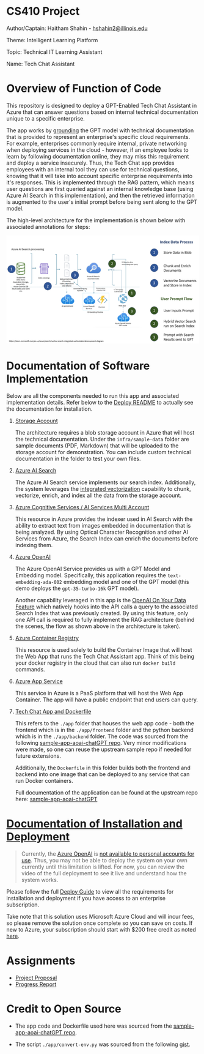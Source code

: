 # CS410 Project

Author/Captain: Haitham Shahin - hshahin2@illinois.edu

Theme: Intelligent Learning Platform

Topic: Technical IT Learning Assistant

Name: Tech Chat Assistant

# Overview of Function of Code

This repository is designed to deploy a GPT-Enabled Tech Chat Assistant in Azure that can answer questions based on internal technical documentation unique to a specific enterprise. 

The app works by [grounding](https://techcommunity.microsoft.com/t5/fasttrack-for-azure/grounding-llms/ba-p/3843857) the GPT model with technical documentation that is provided to represent an enterprise's specific cloud requirements. For example, enterprises commonly require internal, private networking when deploying services in the cloud - however, if an employee looks to learn by following documentation online, they may miss this requirement and deploy a service insecurely. Thus, the Tech Chat app provides employees with an internal tool they can use for technical questions, knowing that it will take into account specific enterprise requirements into it's responses. This is implemented through the RAG pattern, which means user questions are first queried against an internal knowledge base (using Azure AI Search in this implementation), and then the retrieved information is augmented to the user's initial prompt before being sent along to the GPT model.

The high-level architecture for the implementation is shown below with associated annotations for steps:

![Architecture Diagram](./images/architecture_diagram.png)

# Documentation of Software Implementation

Below are all the components needed to run this app and associated implementation details. Refer below to the [Deploy README](./DEPLOY.MD) to actually see the documentation for installation.

1. [Storage Account](https://learn.microsoft.com/en-us/azure/storage/common/storage-account-overview)

    The architecture requires a blob storage account in Azure that will host the technical documentation. Under the `infra/sample-data` folder are sample documents (PDF, Markdown) that will be uploaded to the storage account for demonstration. You can include custom technical documentation in the folder to test your own files.

2. [Azure AI Search](https://learn.microsoft.com/en-us/azure/search/search-what-is-azure-search)

    The Azure AI Search service implements our search index. Additionally, the system leverages the [integrated vectorization](https://learn.microsoft.com/en-us/azure/search/vector-search-integrated-vectorization) capability to chunk, vectorize, enrich, and index all the data from the storage account.

3. [Azure Cognitive Services / AI Services Multi Account](https://learn.microsoft.com/en-us/azure/ai-services/what-are-ai-services)

    This resource in Azure provides the indexer used in AI Search with the ability to extract text from images embedded in documentation that is being analyzed. By using Optical Character Recognition and other AI Services from Azure, the Search Index can enrich the documents before indexing them.

4. [Azure OpenAI](https://learn.microsoft.com/en-us/azure/ai-services/openai/overview)

    The Azure OpenAI Service provides us with a GPT Model and Embedding model. Specifically, this application requires the `text-embedding-ada-002` embedding model and one of the GPT model (this demo deploys the `gpt-35-turbo-16k` GPT model).

    Another capability leveraged in this app is the [OpenAI On Your Data Feature](https://learn.microsoft.com/en-us/azure/ai-services/openai/concepts/use-your-data?tabs=ai-search) which natively hooks into the API calls a query to the associated Search Index that was previously created. By using this feature, only one API call is required to fully implement the RAG architecture (behind the scenes, the flow as shown above in the architecture is taken).

5. [Azure Container Registry](https://learn.microsoft.com/en-us/azure/container-registry/container-registry-intro)

    This resource is used solely to build the Container Image that will host the Web App that runs the Tech Chat Assistant app. Think of this being your docker registry in the cloud that can also run `docker build` commands.

6. [Azure App Service](https://learn.microsoft.com/en-us/azure/app-service/)

    This service in Azure is a PaaS platform that will host the Web App Container. The app will have a public endpoint that end users can query.

7. [Tech Chat App and Dockerfile](./app/)

    This refers to the `./app` folder that houses the web app code - both the frontend which is in the `./app/frontend` folder and the python backend which is in the `./app/backend` folder. The code was sourced from the following [sample-app-aoai-chatGPT repo](https://github.com/microsoft/sample-app-aoai-chatGPT/tree/main). Very minor modifications were made, so one can reuse the upstream sample repo if needed for future extensions.

    Additionally, the `Dockerfile` in this folder builds both the frontend and backend into one image that can be deployed to any service that can run Docker containers.

    Full documentation of the application can be found at the upstream repo here: [sample-app-aoai-chatGPT](https://github.com/microsoft/sample-app-aoai-chatGPT/tree/main)

# [Documentation of Installation and Deployment](./DEPLOY.MD)

> Currently, the [Azure OpenAI](https://learn.microsoft.com/en-us/azure/ai-services/openai/overview) is [not available to personal accounts for use](https://learn.microsoft.com/en-us/legal/cognitive-services/openai/limited-access). Thus, you may not be able to deploy the system on your own currently until this limitation is lifted. For now, you can review the video of the full deployment to see it live and understand how the system works.

Please follow the full [Deploy Guide](./DEPLOY.MD) to view all the requirements for installation and deployment if you have access to an enterprise subscription.

Take note that this solution uses Microsoft Azure Cloud and will incur fees, so please remove the solution once complete so you can save on costs. If new to Azure, your subscription should start with $200 free credit as noted [here](https://azure.microsoft.com/en-us/free/search/?ef_id=_k_EAIaIQobChMImf2vuJeGgwMVyUdyCh3TkgzLEAAYASAAEgJzZfD_BwE_k_&OCID=AIDcmmfq865whp_SEM__k_EAIaIQobChMImf2vuJeGgwMVyUdyCh3TkgzLEAAYASAAEgJzZfD_BwE_k_&gad_source=1&gclid=EAIaIQobChMImf2vuJeGgwMVyUdyCh3TkgzLEAAYASAAEgJzZfD_BwE#all-free-services).

# Assignments
- [Project Proposal](./project-proposal.pdf)
- [Progress Report](./progress-report.pdf)

# Credit to Open Source

- The app code and Dockerfile used here was sourced from the [sample-app-aoai-chatGPT repo](https://github.com/microsoft/sample-app-aoai-chatGPT/tree/main).

- The script `./app/convert-env.py` was sourced from the following [gist](https://gist.github.com/zboldyga/8f51868c7b1d7269bb2679fb036d4995).